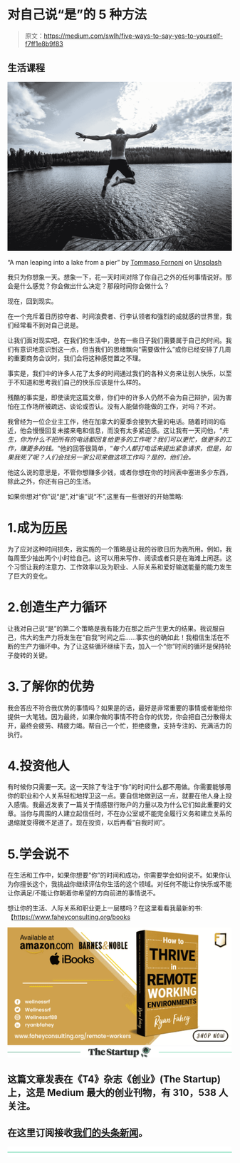 # 对自己说“是”的 5 种方法

> 原文：<https://medium.com/swlh/five-ways-to-say-yes-to-yourself-f7ff1e8b9f83>

## 生活课程

![](img/bb64287901ddf29c6d81a535274fbf54.png)

“A man leaping into a lake from a pier” by [Tommaso Fornoni](https://unsplash.com/@tommytop?utm_source=medium&utm_medium=referral) on [Unsplash](https://unsplash.com?utm_source=medium&utm_medium=referral)

我只为你想象一天。想象一下，花一天时间对除了你自己之外的任何事情说好。那会是什么感觉？你会做出什么决定？那段时间你会做什么？

现在，回到现实。

在一个充斥着日历掠夺者、时间浪费者、行李认领者和强烈的成就感的世界里，我们经常看不到对自己说是。

让我们面对现实吧，在我们的生活中，总有一些日子我们需要属于自己的时间。我们有意识地意识到这一点，但当我们的思绪飘向“需要做什么”或你已经安排了几周的重要商务会议时，我们会将这种感觉置之不理。

事实是，我们中的许多人花了太多的时间通过我们的各种义务来让别人快乐，以至于不知道和思考我们自己的快乐应该是什么样的。

残酷的事实是，即使读完这篇文章，你们中的许多人仍然不会为自己辩护，因为害怕在工作场所被疏远、谈论或否认。没有人能做你能做的工作，对吗？不对。

我曾经为一位企业主工作，他在加拿大的夏季会接到大量的电话。随着时间的临近，他会慢慢回复未接来电和信息，而没有太多紧迫感。这让我有一天问他，“*先生，你为什么不把所有的电话都回复给更多的工作呢？我们可以更忙，做更多的工作，赚更多的钱。*“他的回答很简单，“*每个人都打电话来提出紧急请求，但是，如果我死了呢？人们会找另一家公司来做这项工作吗？是的，他们会。*

他这么说的意思是，不管你想赚多少钱，或者你想在你的时间表中塞进多少东西，除此之外，你还有自己的生活。

如果你想对“你”说“是”,对“谁”说“不”,这里有一些很好的开始策略:

# 1.成为[历民](/swlh/define-your-calendar-or-it-will-define-you-e0f29909bba2)

为了应对这种时间损失，我实施的一个策略是让我的谷歌日历为我所用。例如，我每周至少抽出两个小时给自己。这可以用来写作、阅读或者只是在海滩上闲逛。这个习惯让我的注意力、工作效率以及为职业、人际关系和爱好输送能量的能力发生了巨大的变化。

# 2.创造生产力循环

让我对自己说“是”的第二个策略是我有能力在那之后产生更大的结果。我说服自己，伟大的生产力将发生在“自我”时间之后……事实也的确如此！我相信生活在不断的生产力循环中。为了让这些循环继续下去，加入一个“你”时间的循环是保持轮子旋转的关键。

# 3.了解你的优势

我会答应不符合我优势的事情吗？如果是的话，最好是非常重要的事情或者能给你提供一大笔钱。因为最终，如果你做的事情不符合你的优势，你会把自己分散得太开，最终会疲劳、精疲力竭。帮自己一个忙，拒绝疲惫，支持专注的、充满活力的执行。

# 4.投资他人

有时候你只需要一天。这一天除了专注于“你”的时间什么都不用做。你需要能够用你的职业和个人关系轻松地捍卫这一点。要自信地做到这一点，就要在他人身上投入感情。我最近发表了一篇关于情感银行账户的力量以及为什么它们如此重要的文章。当你与周围的人建立起信任时，不在办公室或不能完全履行义务和建立关系的退缩就变得微不足道了。现在投资，以后再看“自我时间”。

# 5.学会说不

在生活和工作中，如果你想要“你”的时间和成功，你需要学会如何说不。如果你认为你擅长这个，我挑战你继续评估你生活的这个领域。对任何不能让你快乐或不能让你满足/不能让你朝着你希望的方向前进的事情说不。

想让你的生活、人际关系和职业更上一层楼吗？在这里看看我最新的书:【https://www.faheyconsulting.org/books 

![](img/42a2fa67f9028dfb88e7e0b563b25248.png)[![](img/308a8d84fb9b2fab43d66c117fcc4bb4.png)](https://medium.com/swlh)

## 这篇文章发表在《T4》杂志《创业》(The Startup)上，这是 Medium 最大的创业刊物，有 310，538 人关注。

## 在这里订阅接收[我们的头条新闻](http://growthsupply.com/the-startup-newsletter/)。

[![](img/b0164736ea17a63403e660de5dedf91a.png)](https://medium.com/swlh)